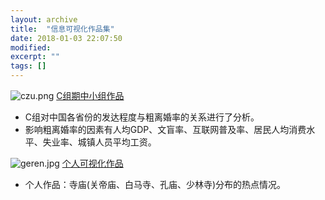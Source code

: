 ```yaml
---
layout: archive
title:  "信息可视化作品集"
date: 2018-01-03 22:07:50 
modified:
excerpt: ""
tags: []
---
```

![czu.png](https://s1.ax1x.com/2018/01/07/pZTmM4.png)
[C组期中小组作品](https://Baizui.github.io/infovis/tab)
- C组对中国各省份的发达程度与粗离婚率的关系进行了分析。
- 影响粗离婚率的因素有人均GDP、文盲率、互联网普及率、居民人均消费水平、失业率、城镇人员平均工资。

![geren.jpg](https://s1.ax1x.com/2018/01/07/pZTJzD.jpg)
[个人可视化作品](https://public.tableau.com/profile/.6101#!/vizhome/_18257/sheet4)
- 个人作品：寺庙(关帝庙、白马寺、孔庙、少林寺)分布的热点情况。
